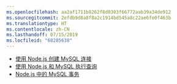 ```yaml
---
ms.openlocfilehash: aa2af1711b8262f8d0303f66772aab39a34de912
ms.sourcegitcommit: 2efdb9d8a8f8a2c1914bd545a8c22ae6fe0f463b
ms.translationtype: HT
ms.contentlocale: zh-CN
ms.lasthandoff: 07/15/2019
ms.locfileid: "68285638"
---
```

* [使用 Node.js 创建 MySQL 连接](https://github.com/mysqljs/mysql/blob/master/Readme.md#establishing-connections)
* [使用 Node.js 和 MySQL 执行查询](https://github.com/mysqljs/mysql/blob/master/Readme.md#performing-queries)
* [Node.js 中的 MySQL 事务](https://github.com/mysqljs/mysql/blob/master/Readme.md#transactions)

